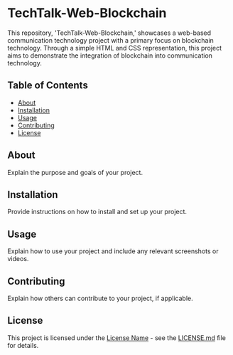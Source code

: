 # TechTalk-Web-Blockchain
This repository, 'TechTalk-Web-Blockchain,' showcases a web-based communication technology project with a primary focus on blockchain technology. Through a simple HTML and CSS representation, this project aims to demonstrate the integration of blockchain into communication technology.

## Table of Contents

- [About](#about)
- [Installation](#installation)
- [Usage](#usage)
- [Contributing](#contributing)
- [License](#license)

## About

Explain the purpose and goals of your project.

## Installation

Provide instructions on how to install and set up your project.

## Usage

Explain how to use your project and include any relevant screenshots or videos.

## Contributing

Explain how others can contribute to your project, if applicable.

## License

This project is licensed under the [License Name](LICENSE.md) - see the [LICENSE.md](LICENSE.md) file for details.

